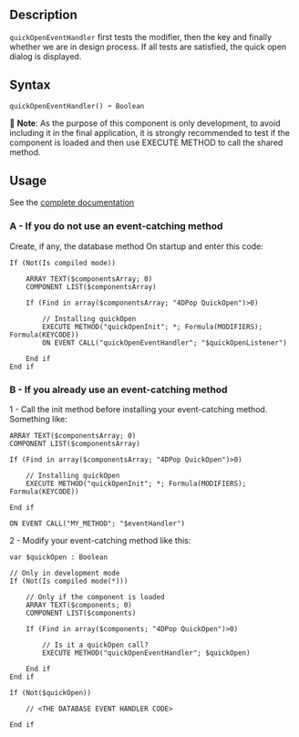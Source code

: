 <!-- quickOpenEventHandler() -> $caught : Boolean -->

## Description

`quickOpenEventHandler` first tests the modifier, then the key and finally whether we are in design process. If all tests are satisfied, the quick open dialog is displayed.

## Syntax

`quickOpenEventHandler() ➞ Boolean`

🚨 **Note**: As the purpose of this component is only development, to avoid including it in the final application, it is strongly recommended to test if the component is loaded and then use EXECUTE METHOD to call the shared method.

## Usage

See the [complete documentation](https://github.com/vdelachaux/4DPop-QuickOpen/blob/master/README.md) 


### A - If you do not use an event-catching method

Create, if any, the database method On startup and enter this code:

```4d
If (Not(Is compiled mode))
	
	ARRAY TEXT($componentsArray; 0)
	COMPONENT LIST($componentsArray)
	
	If (Find in array($componentsArray; "4DPop QuickOpen")>0)
		
		// Installing quickOpen
		EXECUTE METHOD("quickOpenInit"; *; Formula(MODIFIERS); Formula(KEYCODE))
		ON EVENT CALL("quickOpenEventHandler"; "$quickOpenListener")
		
	End if 
End if
```


### B - If you already use an event-catching method

1 - Call the init method before installing your event-catching method. Something like:

```4d
ARRAY TEXT($componentsArray; 0)
COMPONENT LIST($componentsArray)

If (Find in array($componentsArray; "4DPop QuickOpen")>0)
	
	// Installing quickOpen
	EXECUTE METHOD("quickOpenInit"; *; Formula(MODIFIERS); Formula(KEYCODE))
	
End if 

ON EVENT CALL("MY_METHOD"; "$eventHandler")
```
 

2 - Modify your event-catching method like this:

```4d
var $quickOpen : Boolean

// Only in development mode
If (Not(Is compiled mode(*)))
	
	// Only if the component is loaded
	ARRAY TEXT($components; 0)
	COMPONENT LIST($components)
	
	If (Find in array($components; "4DPop QuickOpen")>0)
		
		// Is it a quickOpen call?
		EXECUTE METHOD("quickOpenEventHandler"; $quickOpen)
		
	End if 
End if 

If (Not($quickOpen))
	
	// <THE DATABASE EVENT HANDLER CODE>
	
End if 
```


